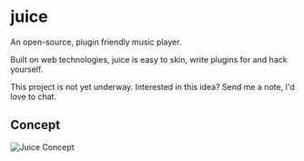 # juice
An open-source, plugin friendly music player.

Built on web technologies, juice is easy to skin, write plugins for and hack yourself.

This project is not yet underway. Interested in this idea? Send me a note, I'd love to chat.

## Concept

![Juice Concept](https://d13yacurqjgara.cloudfront.net/users/74841/screenshots/2882647/attachments/595780/juice_-_main_player_-_full_size.png)
